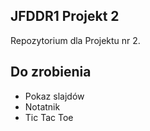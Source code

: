 ## JFDDR1 Projekt 2

Repozytorium dla Projektu nr 2.

## Do zrobienia

- Pokaz slajdów
- Notatnik
- Tic Tac Toe
